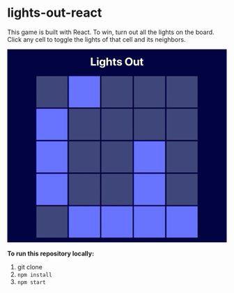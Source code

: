 # lights-out-react

This game is built with React. To win, turn out all the lights on the board.
Click any cell to toggle the lights of that cell and its neighbors.

![alt text](https://github.com/SKaplan01/lights-out-react/blob/master/src/images/lights-out.gif "Lights Out Gif")

**To run this repository locally:**

1. git clone
2. `npm install`
3. `npm start`
